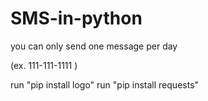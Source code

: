 # SMS-in-python

you can only send one message per day

(ex. 111-111-1111 )

run "pip install logo" 
run "pip install requests"
